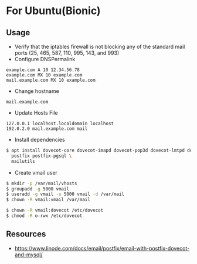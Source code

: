 # For Ubuntu(Bionic)

## Usage

- Verify that the iptables firewall is not blocking any of the standard mail ports (25, 465, 587, 110, 995, 143, and 993)
- Configure DNSPermalink

```
example.com A 10 12.34.56.78
example.com MX 10 example.com
mail.example.com MX 10 example.com
```

- Change hostname

```
mail.example.com
```

- Update Hosts File

```
127.0.0.1 localhost.localdomain localhost
192.0.2.0 mail.example.com mail
```

- Install dependencies

```bash
$ apt install dovecot-core dovecot-imapd dovecot-pop3d dovecot-lmtpd dovecot-pgsql \
  postfix postfix-pgsql \
  mailutils
```

- Create vmail user

```bash
$ mkdir -p /var/mail/vhosts
$ groupadd -g 5000 vmail
$ useradd -g vmail -u 5000 vmail -d /var/mail
$ chown -R vmail:vmail /var/mail

$ chown -R vmail:dovecot /etc/dovecot
$ chmod -R o-rwx /etc/dovecot
```

## Resources

- https://www.linode.com/docs/email/postfix/email-with-postfix-dovecot-and-mysql/
